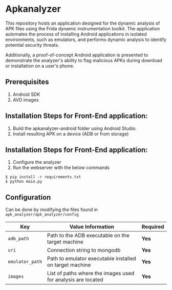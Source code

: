 # Apkanalyzer 

This repository hosts an application designed for the dynamic analysis of APK files using the Frida dynamic instrumentation toolkit. The application automates the process of installing Android applications in isolated environments, such as emulators, and performs dynamic analysis to identify potential security threats.

Additionally, a proof-of-concept Android application is presented to demonstrate the analyzer's ability to flag malicious APKs during download or installation on a user's phone.

## Prerequisites
1. Android SDK
2. AVD images


## Installation Steps for Front-End application: 

1. Build the apkanalyzer-android folder using Android Studio.
2. Install resulting APK on a device (ADB or from storage)


## Installation Steps for Front-End application: 
1. Configure the analyzer
2. Run the webserver with the below commands
```
$ pip install -r requirements.txt
$ python main.py

```

## Configuration

Can be done by modifying the files found in `apk_analyzer/apk_analyzer/config`

| Key                 | Value Information                                                                                                  | Required |
|---------------------|--------------------------------------------------------------------------------------------------------------------| ------------- |
| `adb_path`          | Path to the ADB executable on the target machine                                                                   | **Yes** |
| `uri`               | Connection string to mongodb                                                                                       | **Yes** |
| `emulator_path`     | Path to emulator executable installed on target machine                                                            | **Yes** |
| `images`            | List of paths where the images used for analysis are located                                                       | **Yes** |






